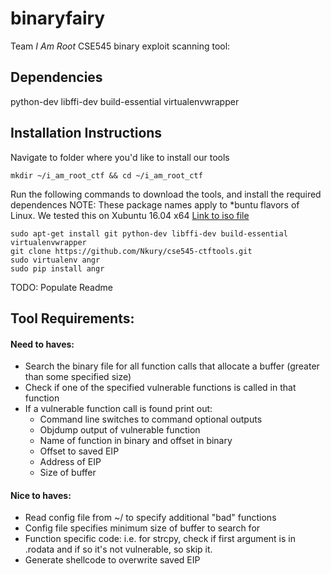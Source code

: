 # binaryfairy
Team *I Am Root* CSE545 binary exploit scanning tool:

## Dependencies
python-dev libffi-dev build-essential virtualenvwrapper

## Installation Instructions

Navigate to folder where you'd like to install our tools
```buildoutcfg
mkdir ~/i_am_root_ctf && cd ~/i_am_root_ctf

```
Run the following commands to download the tools, and install the required dependences
NOTE:  These package names apply to *buntu flavors of Linux.  We tested this on Xubuntu 16.04 x64 [Link to iso file](http://ftp.ussg.iu.edu/linux/xubuntu/16.04/release/xubuntu-16.04.2-desktop-amd64.iso)
```buildoutcfg
sudo apt-get install git python-dev libffi-dev build-essential virtualenvwrapper
git clone https://github.com/Nkury/cse545-ctftools.git
sudo virtualenv angr
sudo pip install angr
```

TODO:  Populate Readme

## Tool Requirements:
#### Need to haves:
- Search the binary file for all function calls that allocate a buffer (greater than some specified size)
- Check if one of the specified vulnerable functions is called in that function
- If a vulnerable function call is found print out:
  - Command line switches to command optional outputs
  - Objdump output of vulnerable function
  - Name of function in binary and offset in binary
  - Offset to saved EIP
  - Address of EIP
  - Size of buffer
#### Nice to haves:
- Read config file from ~/ to specify additional "bad" functions
- Config file specifies minimum size of buffer to search for
- Function specific code:  i.e. for strcpy, check if first argument is in .rodata and if so it's not vulnerable, so skip it.
- Generate shellcode to overwrite saved EIP